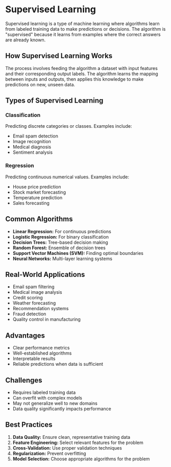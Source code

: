 # Supervised Learning

Supervised learning is a type of machine learning where algorithms learn from labeled training data to make predictions or decisions. The algorithm is "supervised" because it learns from examples where the correct answers are already known.

## How Supervised Learning Works

The process involves feeding the algorithm a dataset with input features and their corresponding output labels. The algorithm learns the mapping between inputs and outputs, then applies this knowledge to make predictions on new, unseen data.

## Types of Supervised Learning

### Classification
Predicting discrete categories or classes. Examples include:
- Email spam detection
- Image recognition
- Medical diagnosis
- Sentiment analysis

### Regression
Predicting continuous numerical values. Examples include:
- House price prediction
- Stock market forecasting
- Temperature prediction
- Sales forecasting

## Common Algorithms

- **Linear Regression:** For continuous predictions
- **Logistic Regression:** For binary classification
- **Decision Trees:** Tree-based decision making
- **Random Forest:** Ensemble of decision trees
- **Support Vector Machines (SVM):** Finding optimal boundaries
- **Neural Networks:** Multi-layer learning systems

## Real-World Applications

- Email spam filtering
- Medical image analysis
- Credit scoring
- Weather forecasting
- Recommendation systems
- Fraud detection
- Quality control in manufacturing

## Advantages

- Clear performance metrics
- Well-established algorithms
- Interpretable results
- Reliable predictions when data is sufficient

## Challenges

- Requires labeled training data
- Can overfit with complex models
- May not generalize well to new domains
- Data quality significantly impacts performance

## Best Practices

1. **Data Quality:** Ensure clean, representative training data
2. **Feature Engineering:** Select relevant features for the problem
3. **Cross-Validation:** Use proper validation techniques
4. **Regularization:** Prevent overfitting
5. **Model Selection:** Choose appropriate algorithms for the problem
